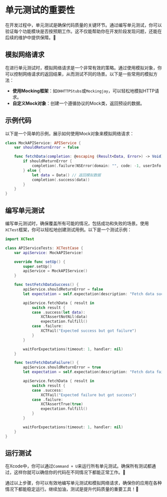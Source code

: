 ﻿# 单元测试的重要性

在开发过程中，单元测试是确保代码质量的关键环节。通过编写单元测试，你可以验证每个功能模块是否按预期工作。这不仅能帮助你在开发阶段发现问题，还能在后续的维护中提供保障。💪

## 模拟网络请求

在进行单元测试时，模拟网络请求是一个非常有效的策略。通过使用模拟对象，你可以控制网络请求的返回结果，从而测试不同的场景。以下是一些常用的模拟方法：

- **使用Mocking框架**：如`OHHTTPStubs`或`Mockingjay`，可以轻松地模拟HTTP请求。
- **自定义Mock对象**：创建一个遵循协议的Mock类，返回预设的数据。

## 示例代码

以下是一个简单的示例，展示如何使用Mock对象来模拟网络请求：

```swift
class MockAPIService: APIService {
    var shouldReturnError = false

    func fetchData(completion: @escaping (Result<Data, Error>) -> Void) {
        if shouldReturnError {
            completion(.failure(NSError(domain: "", code: -1, userInfo: nil)))
        } else {
            let data = Data() // 返回模拟数据
            completion(.success(data))
        }
    }
}
```

## 编写单元测试

编写单元测试时，确保覆盖所有可能的情况，包括成功和失败的场景。使用`XCTest`框架，你可以轻松地创建测试用例。以下是一个测试示例：

```swift
import XCTest

class APIServiceTests: XCTestCase {
    var apiService: MockAPIService!

    override func setUp() {
        super.setUp()
        apiService = MockAPIService()
    }

    func testFetchDataSuccess() {
        apiService.shouldReturnError = false
        let expectation = self.expectation(description: "Fetch data success")

        apiService.fetchData { result in
            switch result {
            case .success(let data):
                XCTAssertNotNil(data)
                expectation.fulfill()
            case .failure:
                XCTFail("Expected success but got failure")
            }
        }

        waitForExpectations(timeout: 1, handler: nil)
    }

    func testFetchDataFailure() {
        apiService.shouldReturnError = true
        let expectation = self.expectation(description: "Fetch data failure")

        apiService.fetchData { result in
            switch result {
            case .success:
                XCTFail("Expected failure but got success")
            case .failure:
                XCTAssertTrue(true)
                expectation.fulfill()
            }
        }

        waitForExpectations(timeout: 1, handler: nil)
    }
}
```

## 运行测试

在Xcode中，你可以通过`Command + U`来运行所有单元测试。确保所有测试都通过，这样你就可以确信你的代码在不同情况下都能正常工作。🎉

通过以上步骤，你可以有效地编写单元测试和模拟网络请求，确保你的应用在各种情况下都能稳定运行。继续加油，测试是提升代码质量的重要工具！🚀